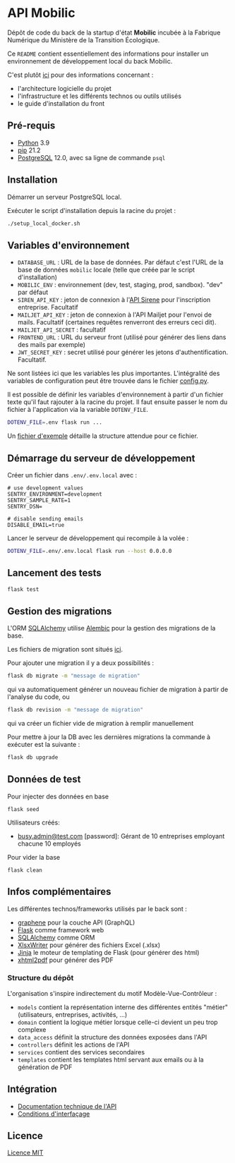 # API Mobilic

Dépôt de code du back de la startup d'état **Mobilic** incubée à la Fabrique Numérique du Ministère de la Transition Écologique.

Ce `README` contient essentiellement des informations pour installer un environnement de développement local du back Mobilic.

C'est plutôt [ici](https://github.com/MTES-MCT/mobilic) pour des informations concernant  :

* l'architecture logicielle du projet
* l'infrastructure et les différents technos ou outils utilisés
* le guide d'installation du front

## Pré-requis

* [Python](https://www.python.org/) 3.9
* [pip](https://pypi.org/project/pip/) 21.2
* [PostgreSQL](https://www.postgresql.org/) 12.0, avec sa ligne de commande `psql`

## Installation

Démarrer un serveur PostgreSQL local.

Exécuter le script d'installation depuis la racine du projet :

```sh
./setup_local_docker.sh
```

## Variables d'environnement

* `DATABASE_URL` : URL de la base de données. Par défaut c'est l'URL de la base de données `mobilic` locale (telle que créée par le script d'installation)
* `MOBILIC_ENV` : environnement (dev, test, staging, prod, sandbox). "dev" par défaut
* `SIREN_API_KEY` : jeton de connexion à l'[API Sirene](https://api.insee.fr/catalogue/site/themes/wso2/subthemes/insee/pages/item-info.jag?name=Sirene&version=V3&provider=insee) pour l'inscription entreprise. Facultatif
* `MAILJET_API_KEY` : jeton de connexion à l'API Mailjet pour l'envoi de mails. Facultatif (certaines requêtes renverront des erreurs ceci dit).
* `MAILJET_API_SECRET` : facultatif
* `FRONTEND_URL` : URL du serveur front (utilisé pour générer des liens dans des mails par exemple)
* `JWT_SECRET_KEY` : secret utilisé pour générer les jetons d'authentification. Facultatif.

Ne sont listées ici que les variables les plus importantes. L'intégralité des variables de configuration peut être trouvée dans le fichier [config.py](./config.py).

Il est possible de définir les variables d'environnement à partir d'un fichier texte qu'il faut rajouter à la racine du projet. Il faut ensuite passer le nom du fichier à l'application via la variable `DOTENV_FILE`.

```sh
DOTENV_FILE=.env flask run ...
```

Un [fichier d'exemple](./.env.example) détaille la structure attendue pour ce fichier.

## Démarrage du serveur de développement

Créer un fichier dans `.env/.env.local` avec :

```text
# use development values
SENTRY_ENVIRONMENT=development
SENTRY_SAMPLE_RATE=1
SENTRY_DSN=

# disable sending emails
DISABLE_EMAIL=true
```

Lancer le serveur de développement qui recompile à la volée :

```sh
DOTENV_FILE=.env/.env.local flask run --host 0.0.0.0
```

## Lancement des tests

```sh
flask test
```

## Gestion des migrations

L'ORM [SQLAlchemy](https://www.sqlalchemy.org/) utilise [Alembic](https://alembic.sqlalchemy.org/en/latest/) pour la gestion des migrations de la base.

Les fichiers de migration sont situés [ici](./migrations/versions).

Pour ajouter une migration il y a deux possibilités :

```sh
flask db migrate -m "message de migration"
```

qui va automatiquement générer un nouveau fichier de migration à partir de l'analyse du code, ou

```sh
flask db revision -m "message de migration"
```

qui va créer un fichier vide de migration à remplir manuellement

Pour mettre à jour la DB avec les dernières migrations la commande à exécuter est la suivante :

```sh
flask db upgrade
```

## Données de test

Pour injecter des données en base
```commandline
flask seed
```
Utilisateurs créés:
* busy.admin@test.com [password]: Gérant de 10 entreprises employant chacune 10 employés

Pour vider la base
```commandline
flask clean
```

## Infos complémentaires

Les différentes technos/frameworks utilisés par le back sont :

* [graphene](https://graphene-python.org/) pour la couche API (GraphQL)
* [Flask](https://flask.palletsprojects.com/en/2.0.x/) comme framework web
* [SQLAlchemy](https://www.sqlalchemy.org/) comme ORM
* [XlsxWriter](https://xlsxwriter.readthedocs.io/) pour générer des fichiers Excel (.xlsx)
* [Jinja](https://jinja.palletsprojects.com/en/3.0.x/templates/) le moteur de templating de Flask (pour générer des html)
* [xhtml2pdf](https://xhtml2pdf.readthedocs.io/en/latest/index.html) pour générer des PDF

### Structure du dépôt

L'organisation s'inspire indirectement du motif Modèle-Vue-Contrôleur :

* `models` contient la représentation interne des différentes entités "métier" (utilisateurs, entreprises, activités, ...)
* `domain` contient la logique métier lorsque celle-ci devient un peu trop complexe
* `data_access` définit la structure des données exposées dans l'API
* `controllers` définit les actions de l'API
* `services` contient des services secondaires
* `templates` contient les templates html servant aux emails ou à la génération de PDF

## Intégration

* [Documentation technique de l'API](https://mobilic.beta.gouv.fr/developers)
* [Conditions d'interfaçage](https://developers.mobilic.beta.gouv.fr/conditions-dinterfacage)

## Licence

[Licence MIT](./LICENSE.txt)
